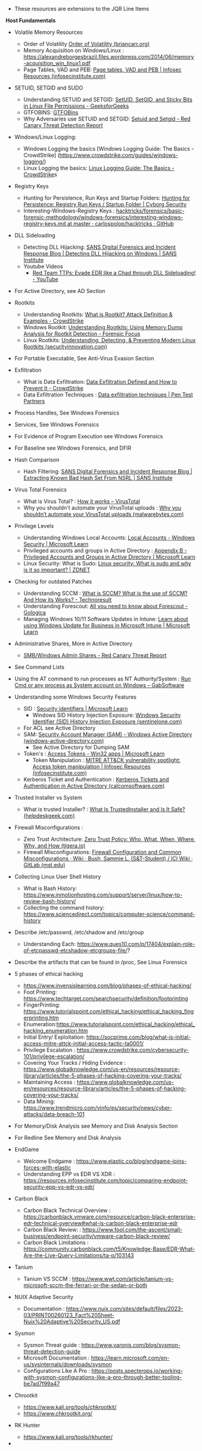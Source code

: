 - These resources are extensions to the JQR Line Items


**Host Fundamentals**
- Volatile Memory Resources
	- Order of Volatility [Order of Volatility (briancarr.org)](https://www.briancarr.org/post/order-of-volatility)
	- Memory Acquisition on Windows/Linux : https://alexandreborgesbrazil.files.wordpress.com/2014/06/memory-acquisition_win_linux1.pdf 
	- Page Tables, VAD and PEB: [Page tables, VAD and PEB | Infosec Resources (infosecinstitute.com)](https://resources.infosecinstitute.com/topic/finding-enumerating-processes-within-memory-part-2/)


- SETUID, SETGID and SUDO
	- Understanding SETUID and SETGID: [SetUID, SetGID, and Sticky Bits in Linux File Permissions - GeeksforGeeks](https://www.geeksforgeeks.org/setuid-setgid-and-sticky-bits-in-linux-file-permissions/#)
	- GTFOBINS: [GTFOBins](https://gtfobins.github.io/)
	- Why Adversaries use SETUID and SETGID: [Setuid and Setgid - Red Canary Threat Detection Report](https://redcanary.com/threat-detection-report/techniques/setuid-setgid/#:~:text=Adversaries%20most%20often%20leverage%20this%20technique%20by%20finding,least%2C%20perform%20an%20action%20as%20the%20privileged%20user.)

- Windows/Linux Logging: 
	- Windows Logging the basics [Windows Logging Guide: The Basics - CrowdStrike] (https://www.crowdstrike.com/guides/windows-logging/)
	- Linux Logging the basics: [Linux Logging Guide: The Basics - CrowdStrike](https://www.crowdstrike.com/guides/linux-logging/)s

- Registry Keys
	- Hunting for Persistence, Run Keys and Startup Folders: [Hunting for Persistence: Registry Run Keys / Startup Folder | Cyborg Security](https://www.cyborgsecurity.com/cyborg-labs/hunting-for-persistence-registry-run-keys-startup-folder/)
	- Interesting-Windows-Registry Keys : [hacktricks/forensics/basic-forensic-methodology/windows-forensics/interesting-windows-registry-keys.md at master · carlospolop/hacktricks · GitHub](https://github.com/carlospolop/hacktricks/blob/master/forensics/basic-forensic-methodology/windows-forensics/interesting-windows-registry-keys.md)

- DLL Sideloading
	- Detecting DLL Hijacking: [SANS Digital Forensics and Incident Response Blog | Detecting DLL Hijacking on Windows | SANS Institute](https://www.sans.org/blog/detecting-dll-hijacking-on-windows/)
	- Youtube Videos
		- [Red Team TTPs: Evade EDR like a Chad through DLL Sideloading! - YouTube](https://www.youtube.com/watch?app=desktop&v=WX9io57sexM)

- For Active Directory, see AD Section

- Rootkits
	- Understanding Rootkits: [What is Rootkit? Attack Definition & Examples - CrowdStrike](https://www.crowdstrike.com/cybersecurity-101/malware/rootkits/)
	- Windows Rootkit: [Understanding Rootkits: Using Memory Dump Analysis for Rootkit Detection - Forensic Focus](https://www.forensicfocus.com/articles/understanding-rootkits/)
	- Linux Rootkits: [Understanding, Detecting, & Preventing Modern Linux Rootkits (securityinnovation.com)](https://blog.securityinnovation.com/modern-linux-rootkits)

- For Portable Executable, See Anti-Virus Evasion Section

- Exfiltration
	- What is Data Exfiltration: [Data Exfiltration Defined and How to Prevent It - CrowdStrike](https://www.crowdstrike.com/cybersecurity-101/data-exfiltration/#:~:text=Data%20exfiltration%20can%20be%20conducted%20by%20outsiders%2C%20who,device%20that%20is%20connected%20to%20the%20corporate%20network.)
	- Data Exfiltration Techniques : [Data exfiltration techniques | Pen Test Partners](https://www.pentestpartners.com/security-blog/data-exfiltration-techniques/)

- Process Handles, See Windows Forensics
- Services, See Windows Forensics
- For Evidence of Program Execution see Windows Forensics
- For Baseline see Windows Forensics, and DFIR

- Hash Comparison
	- Hash Filtering: [SANS Digital Forensics and Incident Response Blog | Extracting Known Bad Hash Set From NSRL | SANS Institute](https://www.sans.org/blog/extracting-known-bad-hash-set-from-nsrl/)

- Virus Total Forensics
	- What is Virus Total? : [How it works – VirusTotal](https://support.virustotal.com/hc/en-us/articles/115002126889-How-it-works)
	- Why you shouldn't automate your VirusTotal uploads : [Why you shouldn’t automate your VirusTotal uploads (malwarebytes.com)](https://www.malwarebytes.com/blog/news/2022/04/why-you-shouldnt-automate-your-virustotal-uploads#:~:text=It%20is%20important%20to%20realize%20that%20uploading%20certain,as%20does%20VirusTotal%20itself%20on%20their%20home%20page.)

- Privilege Levels
	- Understanding Windows Local Accounts: [Local Accounts - Windows Security | Microsoft Learn](https://learn.microsoft.com/en-us/windows/security/identity-protection/access-control/local-accounts)
	- Privileged accounts and groups in Active Directory : [Appendix B - Privileged Accounts and Groups in Active Directory | Microsoft Learn](https://learn.microsoft.com/en-us/windows-server/identity/ad-ds/plan/security-best-practices/appendix-b--privileged-accounts-and-groups-in-active-directory)
	- Linux Security: What is Sudo: [Linux security: What is sudo and why is it so important? | ZDNET](https://www.zdnet.com/article/why-sudo-is-so-important-in-linux-and-how-to-use-it/)

- Checking for outdated Patches
	- Understanding SCCM : [What is SCCM? What is the use of SCCM? And How its Works? - Technoresult](https://technoresult.com/what-is-sccm-what-is-the-use-of-sccm-and-how-its-works/)
	- Understanding Forescout: [All you need to know about Forescout - Gologica](https://www.gologica.com/elearning/all-you-need-to-know-about-forescout/)
	- Managing Windows 10/11 Software Updates in Intune: [Learn about using Windows Update for Business in Microsoft Intune | Microsoft Learn](https://learn.microsoft.com/en-us/mem/intune/protect/windows-update-for-business-configure#windows-10-feature-updates)

- Administrative Shares, More in Active Directory
	- [SMB/Windows Admin Shares - Red Canary Threat Report](https://redcanary.com/threat-detection-report/techniques/windows-admin-shares/)

- See Command Lists

- Using the AT command to run processes as NT Authority/System : [Run Cmd or any process as System account on Windows – GabSoftware](https://www.gabsoftware.com/tips/run-cmd-or-any-process-as-system-account-on-windows/)

- Understanding some Windows Security Features
	- SID : [Security identifiers | Microsoft Learn](https://learn.microsoft.com/en-us/windows-server/identity/ad-ds/manage/understand-security-identifiers)
		- Windows SID History Injection Exposure: [Windows Security Identifier (SID) History Injection Exposure (sentinelone.com)](https://www.sentinelone.com/blog/windows-sid-history-injection-exposure-blog/)
	- For ACL see Active Directory
	- SAM: [Security Account Manager (SAM) - Windows Active Directory (windows-active-directory.com)](https://www.windows-active-directory.com/windows-security-account-manager.html)
		- See Active Directory for Dumping SAM
	- Token's : [Access Tokens - Win32 apps | Microsoft Learn](https://learn.microsoft.com/en-us/windows/win32/secauthz/access-tokens)
		- Token Manipulation : [MITRE ATT&CK vulnerability spotlight: Access token manipulation | Infosec Resources (infosecinstitute.com)](https://resources.infosecinstitute.com/topic/mitre-attck-access-token-manipulation/)
	- Kerberos Ticket and Authentication : [Kerberos Tickets and Authentication in Active Directory (calcomsoftware.com)](https://www.calcomsoftware.com/kerberos-tickets-and-authentication-in-active-directory/#:~:text=When%20a%20client%20wants%20to%20verify%20himself%20to,password%20won%E2%80%99t%20be%20sent%20over%20an%20insecure%20network%29.)

- Trusted Installer vs System
	- What is trusted Installer? : [What Is TrustedInstaller and Is It Safe? (helpdeskgeek.com)](https://helpdeskgeek.com/windows-10/what-is-trustedinstaller-and-is-it-safe/)


- Firewall Misconfigurations : 
	- Zero Trust Architecture: [Zero Trust Policy: Who, What, When, Where, Why, and How (tigera.io)](https://www.tigera.io/learn/guides/zero-trust/zero-trust-policy/)
	- Firewall Misconfigurations: [Firewall Configuration and Common Misconfigurations · Wiki · Bush, Sammie L. (S&T-Student) / ICI Wiki · GitLab (mst.edu)](https://git.mst.edu/slbnmc/ici-wiki/-/wikis/Firewall-Configuration-and-Common-Misconfigurations)

- Collecting Linux User Shell History
	- What is Bash History: https://www.inmotionhosting.com/support/server/linux/how-to-review-bash-history/
	- Collecting the command history: https://www.sciencedirect.com/topics/computer-science/command-history
- Describe /etc/passwrd, /etc/shadow and /etc/group
	-  Understanding Each: https://www.ques10.com/p/17404/explain-role-of-etcpasswd-etcshadow-etcgroups-file/?
- Describe the artifacts that can be found in /proc, See Linux Forensics
- 5 phases of ethical hacking
	- https://www.invensislearning.com/blog/phases-of-ethical-hacking/
	- Foot Printing: https://www.techtarget.com/searchsecurity/definition/footprinting
	- FingerPrinting: https://www.tutorialspoint.com/ethical_hacking/ethical_hacking_fingerprinting.htm
	- Enumeration:https://www.tutorialspoint.com/ethical_hacking/ethical_hacking_enumeration.htm
	- Initial Entry/ Exploitation: https://socprime.com/blog/what-is-initial-access-mitre-attck-initial-access-tactic-ta0001/
	- Privilege Escalation : https://www.crowdstrike.com/cybersecurity-101/privilege-escalation/
	- Covering Your Tracks / Hiding Evidence : https://www.globalknowledge.com/us-en/resources/resource-library/articles/the-5-phases-of-hacking-covering-your-tracks/
	- Maintaining Access : https://www.globalknowledge.com/us-en/resources/resource-library/articles/the-5-phases-of-hacking-covering-your-tracks/
	- Data Mining: https://www.trendmicro.com/vinfo/es/security/news/cyber-attacks/data-breach-101
- For Memory/Disk Analysis see Memory and Disk Analysis Section
- For Redline See Memory and Disk Analysis
- EndGame
  	- Welcome Endgame : https://www.elastic.co/blog/endgame-joins-forces-with-elastic
  	- Understanding EPP vs EDR VS XDR : https://resources.infosecinstitute.com/topic/comparing-endpoint-security-epp-vs-edr-vs-xdr/
- Carbon Black
	- Carbon Black Technical Overview : https://carbonblack.vmware.com/resource/carbon-black-enterprise-edr-technical-overview#what-is-carbon-black-enterprise-edr
   	- Carbon Black Review: : https://www.fool.com/the-ascent/small-business/endpoint-security/vmware-carbon-black-review/
   	- Carbon Black Limitations : https://community.carbonblack.com/t5/Knowledge-Base/EDR-What-Are-the-Live-Query-Limitations/ta-p/103143
- Tanium
	- Tanium VS SCCM : https://www.wwt.com/article/tanium-vs-microsoft-sccm-the-ferrari-or-the-sedan-or-both
 - NUIX Adaptive Security
	- Documentation : https://www.nuix.com/sites/default/files/2023-03/PRINT00260123_Fact%20Sheet-Nuix%20Adaptive%20Security_US.pdf
 - Sysmon
	- Sysmon Threat guide : https://www.varonis.com/blog/sysmon-threat-detection-guide
   	- Microsoft Documentation : https://learn.microsoft.com/en-us/sysinternals/downloads/sysmon
   	- Configurations Like A Pro : https://posts.specterops.io/working-with-sysmon-configurations-like-a-pro-through-better-tooling-be7ad7f99a47
- Chrootkit
  	- https://www.kali.org/tools/chkrootkit/
  	- https://www.chkrootkit.org/
- RK Hunter
	- https://www.kali.org/tools/rkhunter/
- 

